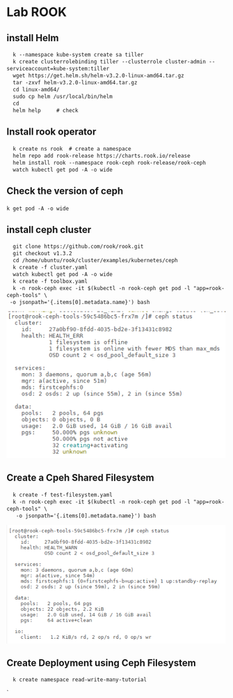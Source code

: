 # Lab ROOK


## install Helm
```shell script
  k --namespace kube-system create sa tiller
  k create clusterrolebinding tiller --clusterrole cluster-admin --serviceaccount=kube-system:tiller
  wget https://get.helm.sh/helm-v3.2.0-linux-amd64.tar.gz
  tar -zxvf helm-v3.2.0-linux-amd64.tar.gz
  cd linux-amd64/
  sudo cp helm /usr/local/bin/helm
  cd
  helm help     # check
```
## Install rook operator
```shell script
  k create ns rook  # create a namespace 
  helm repo add rook-release https://charts.rook.io/release
  helm install rook --namespace rook-ceph rook-release/rook-ceph
  watch kubectl get pod -A -o wide
```
## Check the version of ceph
```k get pod -A -o wide ```

## install ceph cluster 
```shell script
  git clone https://github.com/rook/rook.git
  git checkout v1.3.2
  cd /home/ubuntu/rook/cluster/examples/kubernetes/ceph
  k create -f cluster.yaml
  watch kubectl get pod -A -o wide
  k create -f toolbox.yaml
  k -n rook-ceph exec -it $(kubectl -n rook-ceph get pod -l "app=rook-ceph-tools" \
 -o jsonpath='{.items[0].metadata.name}') bash
```
![k8s-ceph cluster](../screenshot/ceph-cluster.png)


## Create a Cpeh Shared Filesystem
```shell script
  k create -f test-filesystem.yaml
  k -n rook-ceph exec -it $(kubectl -n rook-ceph get pod -l "app=rook-ceph-tools" \
   -o jsonpath='{.items[0].metadata.name}') bash
```
![k8s-ceph cluster1](../screenshot/ceph-cluster1.png)

## Create Deployment using Ceph Filesystem
```shell script
  k create namespace read-write-many-tutorial
```

`



```